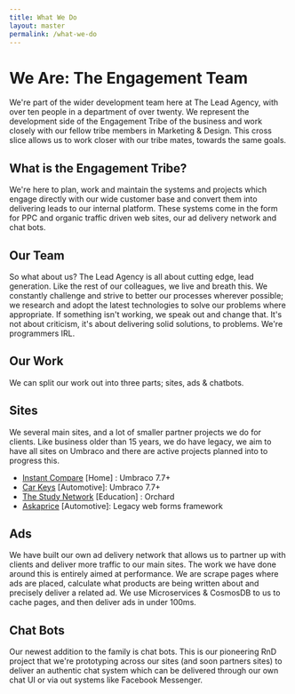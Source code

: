 ```yaml
---
title: What We Do
layout: master
permalink: /what-we-do 
---
```


# We Are: The Engagement Team

We're part of the wider development team here at The Lead Agency, with over ten people in a department of over twenty. We represent the development side of the Engagement Tribe of the business and work closely with our fellow tribe members in Marketing & Design. This cross slice allows us to work closer with our tribe mates, towards the same goals.

## What is the Engagement Tribe?

We're here to plan, work and maintain the systems and projects which engage directly with our wide customer base and convert them into delivering leads to our internal platform. These systems come in the form for PPC and organic traffic driven web sites, our ad delivery network and chat bots.

## Our Team

So what about us? The Lead Agency is all about cutting edge, lead generation. Like the rest of our colleagues, we live and breath this. We constantly challenge and strive to better our processes wherever possible; we research and adopt the latest technologies to solve our problems where appropriate. If something isn't working, we speak out and change that. It's not about criticism, it's about delivering solid solutions, to problems. We're programmers IRL.

## Our Work

We can split our work out into three parts; sites, ads & chatbots.

## Sites

We several main sites, and a lot of smaller partner projects we do for clients. Like business older than 15 years, we do have legacy, we aim to have all sites on Umbraco and there are active projects planned into to progress this.

- [Instant Compare](https://www.instantcompare.co.uk/) [Home] : Umbraco 7.7+
- [Car Keys](https://carkeys.co.uk) [Automotive]: Umbraco 7.7+
- [The Study Network](https://www.thestudynetwork.com/) [Education] : Orchard
- [Askaprice](https://www.askaprice.com/) [Automotive]: Legacy web forms framework

## Ads

We have built our own ad delivery network that allows us to partner up with clients and deliver more traffic to our main sites. The work we have done around this is entirely aimed at performance. We are scrape pages where ads are placed, calculate what products are being written about and precisely deliver a related ad. We use Microservices & CosmosDB to us to cache pages, and then deliver ads in under 100ms.

## Chat Bots

Our newest addition to the family is chat bots. This is our pioneering RnD project that we're prototyping across our sites (and soon partners sites) to deliver an authentic chat system which can be delivered through our own chat UI or via out systems like Facebook Messenger.